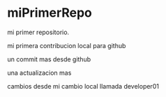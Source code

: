 # miPrimerRepo

mi primer repositorio.

mi primera contribucion local para github 

un commit mas desde github 

una actualizacion mas

cambios desde mi cambio local llamada developer01
